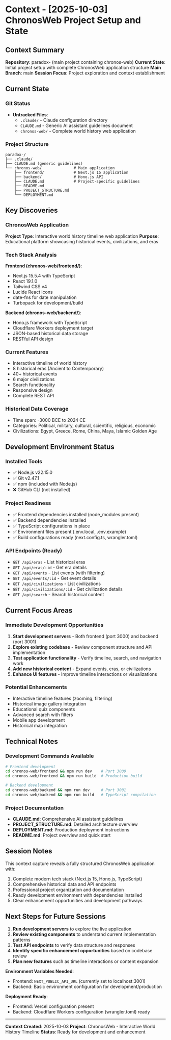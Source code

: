 # Context - [2025-10-03] ChronosWeb Project Setup and State

## Context Summary

**Repository**: paradox- (main project containing chronos-web)
**Current State**: Initial project setup with complete ChronosWeb application structure
**Main Branch**: main
**Session Focus**: Project exploration and context establishment

## Current State

### Git Status
- **Untracked Files**:
  - `.claude/` - Claude configuration directory
  - `CLAUDE.md` - Generic AI assistant guidelines document
  - `chronos-web/` - Complete world history web application

### Project Structure
```
paradox-/
├── .claude/
├── CLAUDE.md (generic guidelines)
└── chronos-web/              # Main application
    ├── frontend/             # Next.js 15 application
    ├── backend/              # Hono.js API
    ├── CLAUDE.md             # Project-specific guidelines
    ├── README.md
    ├── PROJECT_STRUCTURE.md
    └── DEPLOYMENT.md
```

## Key Discoveries

### ChronosWeb Application
**Project Type**: Interactive world history timeline web application
**Purpose**: Educational platform showcasing historical events, civilizations, and eras

### Tech Stack Analysis
**Frontend (chronos-web/frontend/)**:
- Next.js 15.5.4 with TypeScript
- React 19.1.0
- Tailwind CSS v4
- Lucide React icons
- date-fns for date manipulation
- Turbopack for development/build

**Backend (chronos-web/backend/)**:
- Hono.js framework with TypeScript
- Cloudflare Workers deployment target
- JSON-based historical data storage
- RESTful API design

### Current Features
- Interactive timeline of world history
- 8 historical eras (Ancient to Contemporary)
- 40+ historical events
- 6 major civilizations
- Search functionality
- Responsive design
- Complete REST API

### Historical Data Coverage
- Time span: -3000 BCE to 2024 CE
- Categories: Political, military, cultural, scientific, religious, economic
- Civilizations: Egypt, Greece, Rome, China, Maya, Islamic Golden Age

## Development Environment Status

### Installed Tools
- ✅ Node.js v22.15.0
- ✅ Git v2.47.1
- ✅ npm (included with Node.js)
- ❌ GitHub CLI (not installed)

### Project Readiness
- ✅ Frontend dependencies installed (node_modules present)
- ✅ Backend dependencies installed
- ✅ TypeScript configurations in place
- ✅ Environment files present (.env.local, .env.example)
- ✅ Build configurations ready (next.config.ts, wrangler.toml)

### API Endpoints (Ready)
- `GET /api/eras` - List historical eras
- `GET /api/eras/:id` - Get era details
- `GET /api/events` - List events (with filtering)
- `GET /api/events/:id` - Get event details
- `GET /api/civilizations` - List civilizations
- `GET /api/civilizations/:id` - Get civilization details
- `GET /api/search` - Search historical content

## Current Focus Areas

### Immediate Development Opportunities
1. **Start development servers** - Both frontend (port 3000) and backend (port 3001)
2. **Explore existing codebase** - Review component structure and API implementation
3. **Test application functionality** - Verify timeline, search, and navigation work
4. **Add new historical content** - Expand events, eras, or civilizations
5. **Enhance UI features** - Improve timeline interactions or visualizations

### Potential Enhancements
- Interactive timeline features (zooming, filtering)
- Historical image gallery integration
- Educational quiz components
- Advanced search with filters
- Mobile app development
- Historical map integration

## Technical Notes

### Development Commands Available
```bash
# Frontend development
cd chronos-web/frontend && npm run dev    # Port 3000
cd chronos-web/frontend && npm run build  # Production build

# Backend development
cd chronos-web/backend && npm run dev     # Port 3001
cd chronos-web/backend && npm run build   # TypeScript compilation
```

### Project Documentation
- **CLAUDE.md**: Comprehensive AI assistant guidelines
- **PROJECT_STRUCTURE.md**: Detailed architecture overview
- **DEPLOYMENT.md**: Production deployment instructions
- **README.md**: Project overview and quick start

## Session Notes

This context capture reveals a fully structured ChronosWeb application with:
1. Complete modern tech stack (Next.js 15, Hono.js, TypeScript)
2. Comprehensive historical data and API endpoints
3. Professional project organization and documentation
4. Ready development environment with dependencies installed
5. Clear enhancement opportunities and development pathways

## Next Steps for Future Sessions

1. **Run development servers** to explore the live application
2. **Review existing components** to understand current implementation patterns
3. **Test API endpoints** to verify data structure and responses
4. **Identify specific enhancement opportunities** based on codebase review
5. **Plan new features** such as timeline interactions or content expansion

**Environment Variables Needed**:
- Frontend: `NEXT_PUBLIC_API_URL` (currently set to localhost:3001)
- Backend: Basic environment configuration for development/production

**Deployment Ready**:
- Frontend: Vercel configuration present
- Backend: Cloudflare Workers configuration (wrangler.toml) ready

---
**Context Created**: 2025-10-03
**Project**: ChronosWeb - Interactive World History Timeline
**Status**: Ready for development and enhancement